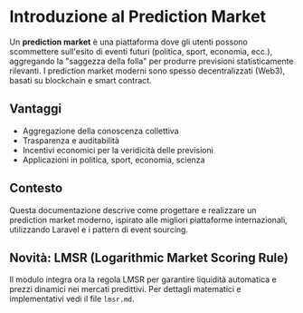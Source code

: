 # Introduzione al Prediction Market

Un **prediction market** è una piattaforma dove gli utenti possono scommettere sull'esito di eventi futuri (politica, sport, economia, ecc.), aggregando la "saggezza della folla" per produrre previsioni statisticamente rilevanti. I prediction market moderni sono spesso decentralizzati (Web3), basati su blockchain e smart contract.

## Vantaggi
- Aggregazione della conoscenza collettiva
- Trasparenza e auditabilità
- Incentivi economici per la veridicità delle previsioni
- Applicazioni in politica, sport, economia, scienza

## Contesto
Questa documentazione descrive come progettare e realizzare un prediction market moderno, ispirato alle migliori piattaforme internazionali, utilizzando Laravel e i pattern di event sourcing.

## Novità: LMSR (Logarithmic Market Scoring Rule)
Il modulo integra ora la regola LMSR per garantire liquidità automatica e prezzi dinamici nei mercati predittivi. Per dettagli matematici e implementativi vedi il file `lmsr.md`.